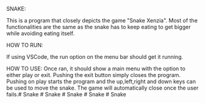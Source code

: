 SNAKE:

This is a program that closely depicts the game "Snake Xenzia". Most of the functionalities are the same as the snake has to keep eating to get bigger while avoiding eating itself. 

HOW TO RUN:

If using VSCode, the run option on the menu bar should get it running.

HOW TO USE:
Once ran, it should show a main menu with the option to either play or exit. Pushing the exit button simply closes the program. Pushing on play starts the program and the up,left,right and down keys can be used to move the snake. The game will automatically close once the user fails.#   S n a k e  
 #   S n a k e  
 #   S n a k e  
 #   S n a k e  
 #   S n a k e  
 